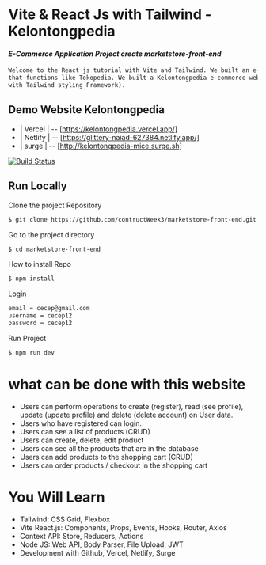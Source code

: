 # Vite & React Js with Tailwind - Kelontongpedia

####  _E-Commerce Application Project create marketstore-front-end_
```sh
Welcome to the React js tutorial with Vite and Tailwind. We built an e-commerce website called Kelontongpedia 
that functions like Tokopedia. We built a Kelontongpedia e-commerce website using (Vite, React, and Node.JS 
with Tailwind styling Framework).
```

## Demo Website Kelontongpedia

- | Vercel  | -- [https://kelontongpedia.vercel.app/]
- | Netlify | -- [https://glittery-naiad-627384.netlify.app/]
- |  surge  | -- [http://kelontongpedia-mice.surge.sh]

[![Build Status](https://travis-ci.org/joemccann/dillinger.svg?branch=master)](https://travis-ci.org/joemccann/dillinger)

## Run Locally
Clone the project Repository
```sh
$ git clone https://github.com/contructWeek3/marketstore-front-end.git
```
Go to the project directory
```sh
$ cd marketstore-front-end
```

How to install Repo
```sh
$ npm install
```

Login
```sh
email = cecep@gmail.com
username = cecep12
password = cecep12
```

Run Project
```sh
$ npm run dev
```

# what can be done with this website
- Users can perform operations to create (register), read (see profile), update (update profile) and delete (delete account) on User data.
- Users who have registered can login.
- Users can see a list of products (CRUD)
- Users can create, delete, edit product
- Users can see all the products that are in the database
- Users can add products to the shopping cart (CRUD)
- Users can order products / checkout in the shopping cart

# You Will Learn
- Tailwind: CSS Grid, Flexbox
- Vite React.js: Components, Props, Events, Hooks, Router, Axios
- Context API: Store, Reducers, Actions
- Node JS: Web API, Body Parser, File Upload, JWT
- Development with Github, Vercel, Netlify, Surge







